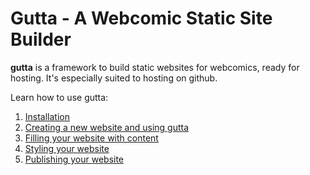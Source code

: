 # Gutta - A Webcomic Static Site Builder

**gutta** is a framework to build static websites for webcomics, ready for hosting. It's especially suited to hosting on github.

Learn how to use gutta:

1. [Installation](docs/installation.md)
2. [Creating a new website and using gutta](docs/usage.md)
3. [Filling your website with content](docs/content.md)
4. [Styling your website](docs/styling.md)
5. [Publishing your website](docs/publishing.md)


